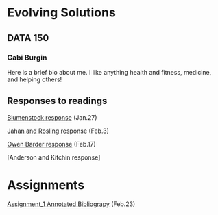 # Evolving Solutions

## DATA 150

### Gabi Burgin

Here is a brief bio about me. I like anything health and fitness, medicine, and helping others!

## Responses to readings

[Blumenstock response](https://glburgin.github.io/workshop/Blumenstock) (Jan.27)

[Jahan and Rosling response](https://glburgin.github.io/workshop/Selim%20_Jahan_%20and_%20Rosling_Response) 
(Feb.3)

[Owen Barder response](https://github.com/glburgin/workshop/blob/master/Owen%20Barder%20Response.md) (Feb.17)

[Anderson and Kitchin response]

# Assignments

[Assignment_1 Annotated Bibliograpy](https://github.com/glburgin/workshop/blob/master/Assignment%201.md) (Feb.23) 
